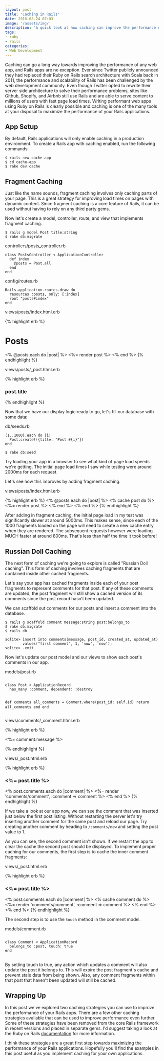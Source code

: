 ```yaml
---
layout: post
title: "Caching in Rails"
date: 2016-08-24 07:03
image: '/assets/img/'
description: 'A quick look at how caching can improve the performance of Ruby on Rails applications'
tags:
- ruby
- rails
categories:
- Web Development
---
```


Caching can go a long way towards improving the performance of any web app, and Rails
apps are no exception. Ever since Twitter publicly announced they had replaced their
Ruby on Rails search architecture with Scala back in 2011, the performance and
scalability of Rails has been challenged by the web development community. Even
though Twitter opted to rewrite their server side architecture to solve their
performance problems, sites like Github, Shopify, and Airbnb still use Rails and
are able to serve content to millions of users with fast page load times. Writing
performant web apps using Ruby on Rails is clearly possible and caching is one
of the many tools at your disposal to maximize the performance of your Rails applications.

<h2>App Setup</h2>

By default, Rails applications will only enable caching in a production environment.
To create a Rails app with caching enabled, run the following commands:

<pre>
<code>$ rails new cache-app
$ cd cache-app
$ rake dev:cache</code>
</pre>

<h2>Fragment Caching</h2>

Just like the name sounds, fragment caching involves only caching parts of your page.
This is a great strategy for improving load times on pages with dynamic content. Since
fragment caching is a core feature of Rails, it can be used without having to rely on
any third party gems.

Now let's create a model, controller, route, and view that implements fragment caching.

<pre>
<code>$ rails g model Post title:string
$ rake db:migrate</code>
</pre>

<div class="code-description">
  <p>controllers/posts_controller.rb</p>
</div>
<pre>
<code class="language-ruby">class PostsController < ApplicationController
  def index
    @posts = Post.all
  end
end</code>
</pre>

<div class="code-description">
  <p>config/routes.rb</p>
</div>
<pre>
<code class="language-ruby">Rails.application.routes.draw do
  resources :posts, only: [:index]
  root "posts#index"
end</code></pre>

<div class="code-description">
  <p>views/posts/index.html.erb</p>
</div>
{% highlight erb %}
<h1>Posts</h1>

<% @posts.each do |post| %>
  <%= render post %>
<% end %>
{% endhighlight %}

<div class="code-description">
  <p>views/posts/_post.html.erb</p>
</div>
{% highlight erb %}
<h3>post.title</h3>
{% endhighlight %}

Now that we have our display logic ready to go, let's fill our database with
some data:

<div class="code-description">
  <p>db/seeds.rb</p>
</div>
<pre>
<code class="language-ruby">(1..1000).each do |i|
  Post.create!({title: "Post #{i}"})
end</code></pre>

<pre>
<code>$ rake db:seed</code>
</pre>

Try loading your app in a browser to see what kind of page load speeds we're
getting. The initial page load times I saw while testing were around 2000ms for
each request.

Let's see how this improves by adding fragment caching:

<div class="code-description">
  <p>views/posts/index.html.erb</p>
</div>
{% highlight erb %}
<% @posts.each do |post| %>
  <% cache post do %>
    <%= render post %>
  <% end %>
<% end %>
{% endhighlight %}

After adding in fragment caching, the initial page load in my test was
significantly slower at around 5000ms. This makes sense, since each of the 1000
fragments loaded on the page will need to create a new cache entry when they are
rendered. The subsequent requests however were loading MUCH faster at around 800ms.
That's less than half the time it took before!

<h2>Russian Doll Caching</h2>

The next form of caching we're going to explore is called "Russian Doll caching".
This form of caching involves caching fragments that are contained inside other
cached fragments.

Let's say your app has cached fragments inside each of your post fragments to
represent comments for that post. If any of these comments are updated, the post
fragment will still show a cached version of its comments since the post record
hasn't been updated.

We can scaffold out comments for our posts and insert a comment into the database.

<pre>
<code>$ rails g scaffold comment message:string post:belongs_to
$ rake db:migrate
$ rails db

sqlite> insert into comments(message, post_id, created_at, updated_at)
        values("first comment", 1, 'now', 'now');
sqlite> .exit</code>
</pre>

Now let's update our post model and our views to show each post's comments in our
app.

<div class="code-description">
  <p>models/post.rb</p>
</div>
<pre>
<code class="language-ruby">
class Post < ApplicationRecord
  has_many :comment, dependent: :destroy

  def comments
    all_comments = Comment.where(post_id: self.id)
    return all_comments
  end
end
</code>
</pre>

<div class="code-description">
  <p>views/comments/_comment.html.erb</p>
</div>
{% highlight erb %}
<p><%= comment.message %></p>
{% endhighlight %}

<div class="code-description">
  <p>views/_post.html.erb</p>
</div>
{% highlight erb %}
<h3><%= post.title %></h3>
<% post.comments.each do |comment| %>
  <%= render 'comments/comment', :comment => comment %>
<% end %>
{% endhighlight %}

If we take a look at our app now, we can see the comment that was inserted just
below the first post listing. Without restarting the server let's try inserting
another comment for the same post and reload our page. Try creating another comment
by heading to `/comments/new` and setting the post value to 1.

As you can see, the second comment isn't shown. If we restart the app to clear the
cache the second post should be displayed. To implement proper caching for
our comments, the first step is to cache the inner comment fragments:

<div class="code-description">
  <p>views/_post.html.erb</p>
</div>
{% highlight erb %}
<h3><%= post.title %></h3>
<% post.comments.each do |comment| %>
  <% cache comment do %>
    <%= render 'comments/comment', :comment => comment %>
  <% end %>
<% end %>
{% endhighlight %}

The second step is to use the `touch` method in the comment model.

<div class="code-description">
  <p>models/comment.rb</p>
</div>
<pre>
<code class="language-ruby">
class Comment < ApplicationRecord
  belongs_to :post, touch: true
end
</code>
</pre>

By setting touch to true, any action which updates a comment will also update the
post it belongs to. This will expire the post fragment's cache and prevent stale data
from being shown. Also, any comment fragments within that post that haven't been
updated will still be cached.

<h2>Wrapping Up</h2>

In this post we've explored two caching strategies you can use to improve the
performance of your Rails apps. There are a few other caching strategies available
that can be used to improve performance even further. Some of these strategies
have been removed from the core Rails framework in recent versions and placed in
separate gems. I'd suggest taking a look at the Ruby on Rails <a href="http://guides.rubyonrails.org/caching_with_rails.html" target="_blank">documentation</a>
for more information.

I think these strategies are a great first step towards maximizing the performance
of your Rails applications. Hopefully you'll find the examples in this post useful
as you implement caching for your own applications.
